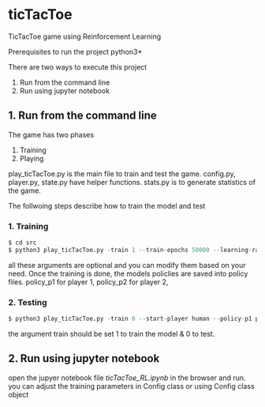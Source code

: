 # ticTacToe
TicTacToe game using Reinforcement Learning


Prerequisites to run the project
python3*


There are two ways to execute this project

1. Run from the command line
2. Run using jupyter notebook

## **1. Run from the command line**

The game has two phases
1. Training
2. Playing

play_ticTacToe.py is the main file to train and test the game. config.py, player.py, state.py have helper functions. stats.py is to generate statistics of the game.

The follwoing steps describe how to train the model and test

### 1. Training
```python
$ cd src
$ python3 play_ticTacToe.py -train 1 --train-epochs 50000 --learning-rate 0.2 --start-player computer --grid-size 3 --win-reward-p1 1.0
```		

all these arguments are optional and you can modify them based on your need.
Once the training is done, the models policlies are saved into policy files.
policy_p1 for player 1,
policy_p2 for player 2,

### 2. Testing
```python
$ python3 play_ticTacToe.py -train 0 --start-player human --policy-p1 policies/policy_p1
```
the argument train should be set 1 to train the model & 0 to test.


## **2. Run using jupyter notebook**

open the jupyer notebook file *ticTacToe_RL.ipynb* in the browser and run.
you can adjust the training parameters in Config class or using Config class object 





